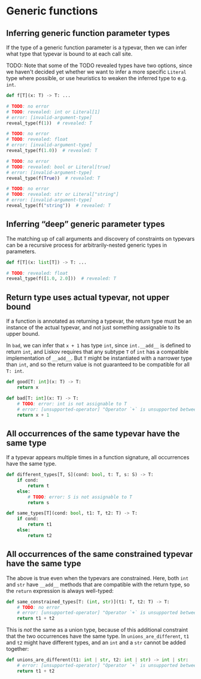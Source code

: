 # Generic functions

## Inferring generic function parameter types

If the type of a generic function parameter is a typevar, then we can infer what type that typevar
is bound to at each call site.

TODO: Note that some of the TODO revealed types have two options, since we haven't decided yet
whether we want to infer a more specific `Literal` type where possible, or use heuristics to weaken
the inferred type to e.g. `int`.

```py
def f[T](x: T) -> T: ...

# TODO: no error
# TODO: revealed: int or Literal[1]
# error: [invalid-argument-type]
reveal_type(f(1))  # revealed: T

# TODO: no error
# TODO: revealed: float
# error: [invalid-argument-type]
reveal_type(f(1.0))  # revealed: T

# TODO: no error
# TODO: revealed: bool or Literal[true]
# error: [invalid-argument-type]
reveal_type(f(True))  # revealed: T

# TODO: no error
# TODO: revealed: str or Literal["string"]
# error: [invalid-argument-type]
reveal_type(f("string"))  # revealed: T
```

## Inferring “deep” generic parameter types

The matching up of call arguments and discovery of constraints on typevars can be a recursive
process for arbitrarily-nested generic types in parameters.

```py
def f[T](x: list[T]) -> T: ...

# TODO: revealed: float
reveal_type(f([1.0, 2.0]))  # revealed: T
```

## Return type uses actual typevar, not upper bound

If a function is annotated as returning a typevar, the return type must be an instance of the actual
typevar, and not just something assignable to its upper bound.

In `bad`, we can infer that `x + 1` has type `int`, since `int.__add__` is defined to return `int`,
and Liskov requires that any subtype `T` of `int` has a compatible implementation of `__add__`. But
`T` might be instantiated with a narrower type than `int`, and so the return value is not guaranteed
to be compatible for all `T: int`.

```py
def good[T: int](x: T) -> T:
    return x

def bad[T: int](x: T) -> T:
    # TODO: error: int is not assignable to T
    # error: [unsupported-operator] "Operator `+` is unsupported between objects of type `T` and `Literal[1]`"
    return x + 1
```

## All occurrences of the same typevar have the same type

If a typevar appears multiple times in a function signature, all occurrences have the same type.

```py
def different_types[T, S](cond: bool, t: T, s: S) -> T:
    if cond:
        return t
    else:
        # TODO: error: S is not assignable to T
        return s

def same_types[T](cond: bool, t1: T, t2: T) -> T:
    if cond:
        return t1
    else:
        return t2
```

## All occurrences of the same constrained typevar have the same type

The above is true even when the typevars are constrained. Here, both `int` and `str` have `__add__`
methods that are compatible with the return type, so the `return` expression is always well-typed:

```py
def same_constrained_types[T: (int, str)](t1: T, t2: T) -> T:
    # TODO: no error
    # error: [unsupported-operator] "Operator `+` is unsupported between objects of type `T` and `T`"
    return t1 + t2
```

This is _not_ the same as a union type, because of this additional constraint that the two
occurrences have the same type. In `unions_are_different`, `t1` and `t2` might have different types,
and an `int` and a `str` cannot be added together:

```py
def unions_are_different(t1: int | str, t2: int | str) -> int | str:
    # error: [unsupported-operator] "Operator `+` is unsupported between objects of type `int | str` and `int | str`"
    return t1 + t2
```

